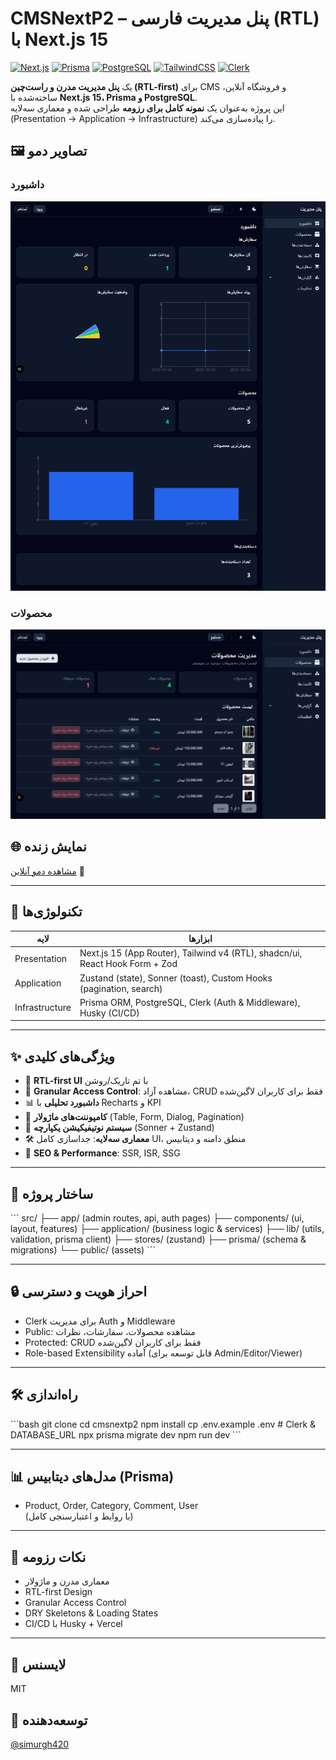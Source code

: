 # CMSNextP2 – پنل مدیریت فارسی (RTL) با Next.js 15

[![Next.js](https://img.shields.io/badge/Next.js-15-black)]()
[![Prisma](https://img.shields.io/badge/Prisma-ORM-blue)]()
[![PostgreSQL](https://img.shields.io/badge/PostgreSQL-DB-336791)]()
[![TailwindCSS](https://img.shields.io/badge/TailwindCSS-v4-38B2AC)]()
[![Clerk](https://img.shields.io/badge/Auth-Clerk-orange)]()

یک **پنل مدیریت مدرن و راست‌چین (RTL-first)** برای CMS و فروشگاه آنلاین، ساخته‌شده با **Next.js 15، Prisma و PostgreSQL**.  
این پروژه به‌عنوان یک **نمونه کامل برای رزومه** طراحی شده و معماری سه‌لایه (Presentation → Application → Infrastructure) را پیاده‌سازی می‌کند.

## 🖼 تصاویر دمو


### داشبورد
![Dashboard](public/demo/dashboard.png)

### محصولات
![Products](public/demo/products.png)


## 🌐 نمایش زنده

[مشاهده دمو آنلاین](https://cmsnextp2.vercel.app/dashboard) 🚀

---

## 🚀 تکنولوژی‌ها

| لایه | ابزارها |
|------|---------|
| Presentation | Next.js 15 (App Router), Tailwind v4 (RTL), shadcn/ui, React Hook Form + Zod |
| Application  | Zustand (state), Sonner (toast), Custom Hooks (pagination, search) |
| Infrastructure | Prisma ORM, PostgreSQL, Clerk (Auth & Middleware), Husky (CI/CD) |

---

## ✨ ویژگی‌های کلیدی
- 🎨 **RTL-first UI** با تم تاریک/روشن  
- 🔐 **Granular Access Control**: مشاهده آزاد، CRUD فقط برای کاربران لاگین‌شده  
- 📊 **داشبورد تحلیلی** با Recharts و KPI  
- 🧩 **کامپوننت‌های ماژولار** (Table, Form, Dialog, Pagination)  
- 🔔 **سیستم نوتیفیکیشن یکپارچه** (Sonner + Zustand)  
- 🛠 **معماری سه‌لایه**: جداسازی کامل UI، منطق دامنه و دیتابیس  
- 🚀 **SEO & Performance**: SSR, ISR, SSG  

---

## 📁 ساختار پروژه
\`\`\`
src/
├── app/ (admin routes, api, auth pages)
├── components/ (ui, layout, features)
├── application/ (business logic & services)
├── lib/ (utils, validation, prisma client)
├── stores/ (zustand)
├── prisma/ (schema & migrations)
└── public/ (assets)
\`\`\`

---

## 🔒 احراز هویت و دسترسی
- Clerk برای مدیریت Auth و Middleware  
- Public: مشاهده محصولات، سفارشات، نظرات  
- Protected: CRUD فقط برای کاربران لاگین‌شده  
- Role-based Extensibility آماده (قابل توسعه برای Admin/Editor/Viewer)  

---

## 🛠 راه‌اندازی
\`\`\`bash
git clone <repo>
cd cmsnextp2
npm install
cp .env.example .env   # Clerk & DATABASE_URL
npx prisma migrate dev
npm run dev
\`\`\`

---

## 📊 مدل‌های دیتابیس (Prisma)
- Product, Order, Category, Comment, User  
(با روابط و اعتبارسنجی کامل)

---

## 📝 نکات رزومه
- معماری مدرن و ماژولار  
- RTL-first Design  
- Granular Access Control  
- DRY Skeletons & Loading States  
- CI/CD با Husky + Vercel  

---

## 📄 لایسنس
MIT

## 👤 توسعه‌دهنده
[@simurgh420](https://github.com/simurgh420)
